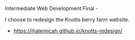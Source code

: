Intermediate Web Development Final - 

I choose to redesign the Knotts berry farm website. 

- https://ihatemicah.github.io/knotts-redesign/
